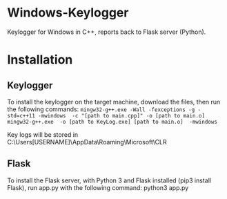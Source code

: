 # Windows-Keylogger
Keylogger for Windows in C++, reports back to Flask server (Python).

# Installation
## Keylogger
To install the keylogger on the target machine, download the files, then run the following commands:
```mingw32-g++.exe -Wall -fexceptions -g -std=c++11 -mwindows  -c "[path to main.cpp]" -o [path to main.o]```
```mingw32-g++.exe  -o [path to KeyLog.exe] [path to main.o]  -mwindows```

Key logs will be stored in C:\Users\[USERNAME]\AppData\Roaming\Microsoft\CLR

## Flask
To install the Flask server, with Python 3 and Flask installed (pip3 install Flask), run app.py with the following command:
python3 app.py
